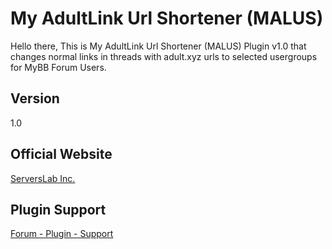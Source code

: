 # My AdultLink Url Shortener (MALUS)
Hello there,
This is My AdultLink Url Shortener (MALUS) Plugin v1.0 that changes normal links in threads with adult.xyz urls to selected usergroups for MyBB Forum Users.

## Version
1.0

## Official Website
[ServersLab Inc.](https://serverslab.net)

## Plugin Support
[Forum - Plugin - Support](https://serverslab.net/forumdisplay.php?fid=200)
